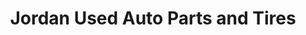 ---
title: "Jordan Used Auto Parts and Tires"
url: /middletown/jordan-used-auto-parts-and-tires/
shop: tyres
---